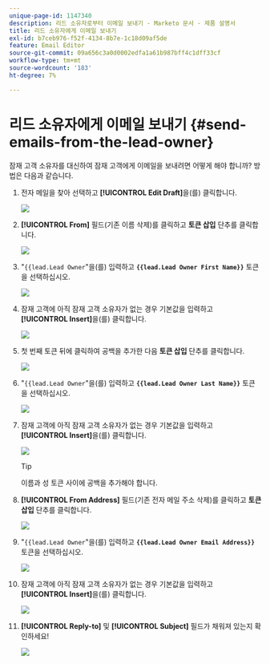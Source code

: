 ```yaml
---
unique-page-id: 1147340
description: 리드 소유자로부터 이메일 보내기 - Marketo 문서 - 제품 설명서
title: 리드 소유자에게 이메일 보내기
exl-id: b7ceb976-f52f-4134-8b7e-1c18d09af5de
feature: Email Editor
source-git-commit: 09a656c3a0d0002edfa1a61b987bff4c1dff33cf
workflow-type: tm+mt
source-wordcount: '183'
ht-degree: 7%

---
```


# 리드 소유자에게 이메일 보내기 {#send-emails-from-the-lead-owner}

잠재 고객 소유자를 대신하여 잠재 고객에게 이메일을 보내려면 어떻게 해야 합니까?  방법은 다음과 같습니다.

1. 전자 메일을 찾아 선택하고 **[!UICONTROL Edit Draft]**&#x200B;을(를) 클릭합니다.

   ![](assets/one.png)

1. **[!UICONTROL From]** 필드(기존 이름 삭제)를 클릭하고 **토큰 삽입** 단추를 클릭합니다.

   ![](assets/two.png)

1. &quot;`{{lead.Lead Owner`&quot;을(를) 입력하고 **`{{lead.Lead Owner First Name}}`** 토큰을 선택하십시오.

   ![](assets/image2014-9-11-13-3a7-3a43.png)

1. 잠재 고객에 아직 잠재 고객 소유자가 없는 경우 기본값을 입력하고 **[!UICONTROL Insert]**&#x200B;을(를) 클릭합니다.

   ![](assets/image2014-9-11-13-3a7-3a58.png)

1. 첫 번째 토큰 뒤에 클릭하여 공백을 추가한 다음 **토큰 삽입** 단추를 클릭합니다.

   ![](assets/five.png)

1. &quot;`{{lead.Lead Owner`&quot;을(를) 입력하고 **`{{lead.Lead Owner Last Name}}`** 토큰을 선택하십시오.

   ![](assets/image2014-9-11-13-3a8-3a24.png)

1. 잠재 고객에 아직 잠재 고객 소유자가 없는 경우 기본값을 입력하고 **[!UICONTROL Insert]**&#x200B;을(를) 클릭합니다.

   ![](assets/image2014-9-11-13-3a8-3a39.png)

   >[!TIP]
   >
   >이름과 성 토큰 사이에 공백을 추가해야 합니다.

1. **[!UICONTROL From Address]** 필드(기존 전자 메일 주소 삭제)를 클릭하고 **토큰 삽입** 단추를 클릭합니다.

   ![](assets/eight.png)

1. &quot;`{{lead.Lead Owner`&quot;을(를) 입력하고 **`{{lead.Lead Owner Email Address}}`** 토큰을 선택하십시오.

   ![](assets/image2014-9-11-13-3a9-3a33.png)

1. 잠재 고객에 아직 잠재 고객 소유자가 없는 경우 기본값을 입력하고 **[!UICONTROL Insert]**&#x200B;을(를) 클릭합니다.

   ![](assets/ten.png)

1. **[!UICONTROL Reply-to]** 및 **[!UICONTROL Subject]** 필드가 채워져 있는지 확인하세요!

   ![](assets/eleven.png)
